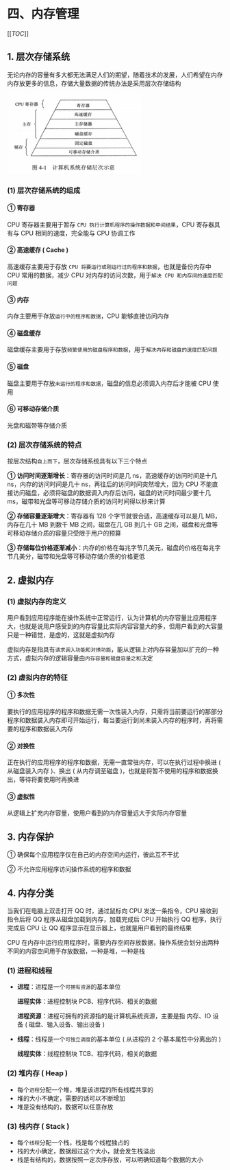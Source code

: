 # 四、内存管理

[[_TOC_]]

## 1. 层次存储系统

无论内存的容量有多大都无法满足人们的期望，随着技术的发展，人们希望在内存内存放更多的信息，存储大量数据的传统办法是采用层次存储结构

![计算机存储层次](../../images/计算机/内存管理/计算机存储层次.png)

### (1) 层次存储系统的组成

#### ① 寄存器

CPU 寄存器主要用于暂存 `CPU 执行计算机程序的操作数据和中间结果`，CPU 寄存器具有与 CPU 相同的速度，完全能与 CPU 协调工作

#### ② 高速缓存 ( Cache )

高速缓存主要用于存放 `CPU 将要运行或刚运行过的程序和数据`，也就是备份内存中 CPU 常用的数据，减少 CPU 对内存的访问次数，用于`解决 CPU 和内存间的速度匹配问题`

#### ③ 内存

内存主要用于存放`运行中的程序和数据`，CPU 能够直接访问内存

#### ④ 磁盘缓存

磁盘缓存主要用于存放`频繁使用的磁盘程序和数据`，用于`解决内存和磁盘的速度匹配问题`

#### ⑤ 磁盘

磁盘主要用于存放`未运行的程序和数据`，磁盘的信息必须调入内存后才能被 CPU 使用

#### ⑥ 可移动存储介质

光盘和磁带等存储介质

### (2) 层次存储系统的特点

按层次结构`自上而下`，层次存储系统具有以下三个特点

**① 访问时间逐渐增长**：寄存器的访问时间是几 ns，高速缓存的访问时间是十几 ns，内存的访问时间是几十 ns，再往后的访问时间突然增大，因为 CPU 不能直接访问磁盘，必须将磁盘的数据调入内存后访问，磁盘的访问时间最少要十几 ms，磁带和光盘等可移动存储介质的访问时间得以秒来计算

**② 存储容量逐渐增大**：寄存器有 128 个字节就很合适，高速缓存可以是几 MB，内存在几十 MB 到数千 MB 之间，磁盘在几 GB 到几十 GB 之间，磁盘和光盘等可移动存储介质的容量只受限于用户的预算

**③ 存储每位价格逐渐减小**：内存的价格在每兆字节几美元，磁盘的价格在每兆字节几美分，磁带和光盘等可移动存储介质的价格更低

## 2. 虚拟内存

### (1) 虚拟内存的定义

用户看到应用程序能在操作系统中正常运行，认为计算机的内存容量比应用程序大，也就是说用户感受到的内存容量比实际内容容量大的多，但用户看到的大容量只是一种错觉，是虚的，这就是虚拟内存

虚拟内存是指具有`请求调入功能和对换功能`，能从逻辑上对内存容量加以扩充的一种方式，虚拟内存的逻辑容量由`内存容量和磁盘容量之和`决定

### (2) 虚拟内存的特征

#### ① 多次性

要执行的应用程序的程序和数据无需一次性装入内存，只需将当前要运行的那部分程序和数据装入内存即可开始运行，每当要运行到尚未装入内存的程序时，再将需要的程序和数据装入内存

#### ② 对换性

正在执行的应用程序的程序和数据，无需一直常驻内存，可以在执行过程中换进 ( 从磁盘装入内存 )、换出 ( 从内存调至磁盘 )，也就是将暂不使用的程序和数据换出，等待将要使用时再换进

#### ③ 虚拟性

从逻辑上扩充内存容量，使用户看到的内存容量远大于实际内存容量

## 3. 内存保护

① 确保每个应用程序仅在自己的内存空间内运行，彼此互不干扰

② 不允许应用程序访问操作系统的程序和数据

## 4. 内存分类

当我们在电脑上双击打开 QQ 时，通过鼠标向 CPU 发送一条指令，CPU 接收到指令后将 QQ 程序从磁盘加载到内存，加载完成后 CPU 开始执行 QQ 程序，执行完成后 CPU 让 QQ 程序显示在显示器上，也就是用户看到的最终结果

CPU 在内存中运行应用程序时，需要内存空间存放数据，操作系统会划分出两种不同的内容空间用于存放数据，一种是堆，一种是栈

### (1) 进程和线程

* **进程**：进程是一个`可拥有资源`的基本单位
  
  **进程实体**：进程控制块 PCB、程序代码、相关的数据

  **进程资源**：进程可拥有的资源指的是计算机系统资源，主要是指 内存、IO 设备 ( 磁盘、输入设备、输出设备 )

* **线程**：线程是一个`可独立调度`的基本单位 ( 从进程的 2 个基本属性中分离出的 )
  
  **线程实体**：线程控制块 TCB、程序代码，相关的数据

### (2) 堆内存 ( Heap )

* 每个`进程`分配一个堆，堆是该进程的所有线程共享的
* 堆的大小不确定，需要的话可以不断增加
* 堆是没有结构的，数据可以任意存放

### (3) 栈内存 ( Stack )

* 每个`线程`分配一个栈，栈是每个线程独占的
* 栈的大小确定，数据超过这个大小，就会发生栈溢出
* 栈是有结构的，数据按照一定次序存放，可以明确知道每个数据的大小
